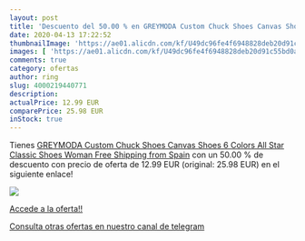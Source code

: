 ```yaml
---
layout: post
title: 'Descuento del 50.00 % en GREYMODA Custom Chuck Shoes Canvas Shoes'
date: 2020-04-13 17:22:52
thumbnailImage: 'https://ae01.alicdn.com/kf/U49dc96fe4f6948828deb20d91c55bd0ax/GREYMODA-Custom-Chuck-Shoes-Canvas-Shoes-6-Colors-All-Star-Classic-Shoes-Woman-Free-Shipping-from.jpg_350x350._SL200_.jpg'
images: [ 'https://ae01.alicdn.com/kf/U49dc96fe4f6948828deb20d91c55bd0ax/GREYMODA-Custom-Chuck-Shoes-Canvas-Shoes-6-Colors-All-Star-Classic-Shoes-Woman-Free-Shipping-from.jpg_350x350._SL200_.jpg' ]
comments: true
category: ofertas
author: ring
slug: 4000219440771
description:
actualPrice: 12.99 EUR
comparePrice: 25.98 EUR
inStock: true
---
```


Tienes [GREYMODA Custom Chuck Shoes Canvas Shoes 6 Colors All Star Classic Shoes Woman Free Shipping from Spain](https://www.amazon.com/dp/4000219440771/?tag=redken08-20) con un 50.00 % de descuento con precio de oferta de 12.99 EUR (original: 25.98 EUR) en el siguiente enlace!

[![](https://ae01.alicdn.com/kf/U49dc96fe4f6948828deb20d91c55bd0ax/GREYMODA-Custom-Chuck-Shoes-Canvas-Shoes-6-Colors-All-Star-Classic-Shoes-Woman-Free-Shipping-from.jpg_350x350._SL200_.jpg)](https://www.amazon.com/dp/4000219440771/?tag=redken08-20)

[Accede a la oferta!!](https://www.amazon.com/dp/4000219440771/?tag=redken08-20)

[Consulta otras ofertas en nuestro canal de telegram](https://t.me/s/ofertas25)

